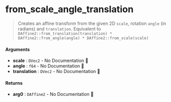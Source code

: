 # from\_scale\_angle\_translation

>  Creates an affine transform from the given 2D `scale`, rotation `angle` (in radians) and
>  `translation`.
>  Equivalent to `DAffine2::from_translation(translation) *
>  DAffine2::from_angle(angle) * DAffine2::from_scale(scale)`

#### Arguments

- **scale** : `DVec2` \- No Documentation 🚧
- **angle** : `f64` \- No Documentation 🚧
- **translation** : `DVec2` \- No Documentation 🚧

#### Returns

- **arg0** : `DAffine2` \- No Documentation 🚧